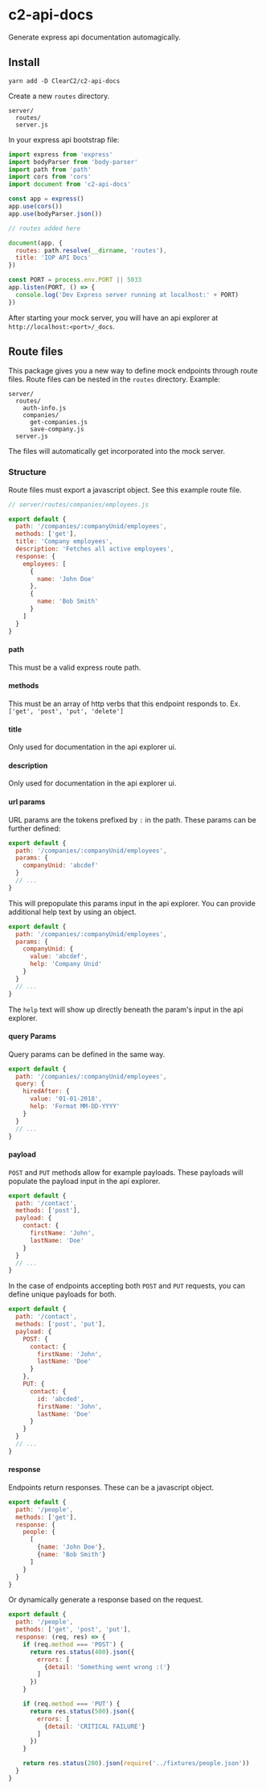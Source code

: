 # c2-api-docs

Generate express api documentation automagically.

## Install
```
yarn add -D ClearC2/c2-api-docs
```

Create a new `routes` directory.

```
server/
  routes/
  server.js
```

In your express api bootstrap file:

```js
import express from 'express'
import bodyParser from 'body-parser'
import path from 'path'
import cors from 'cors'
import document from 'c2-api-docs'

const app = express()
app.use(cors())
app.use(bodyParser.json())

// routes added here

document(app, {
  routes: path.resolve(__dirname, 'routes'),
  title: 'IOP API Docs'
})

const PORT = process.env.PORT || 5033
app.listen(PORT, () => {
  console.log('Dev Express server running at localhost:' + PORT)
})

```

After starting your mock server, you will have an api explorer at `http://localhost:<port>/_docs`.

## Route files
This package gives you a new way to define mock endpoints through route files. Route files can be nested in the `routes` directory. Example:

```
server/
  routes/
    auth-info.js
    companies/
      get-companies.js
      save-company.js
  server.js
```
The files will automatically get incorporated into the mock server.

### Structure
Route files must export a javascript object. See this example route file.
```js
// server/routes/companies/employees.js

export default {
  path: '/companies/:companyUnid/employees',
  methods: ['get'],
  title: 'Company employees',
  description: 'Fetches all active employees',
  response: {
    employees: [
      {
        name: 'John Doe'
      },
      {
        name: 'Bob Smith'
      }
    ]
  }
}

```

#### path
This must be a valid express route path.

#### methods
This must be an array of http verbs that this endpoint responds to. Ex. `['get', 'post', 'put', 'delete']`

#### title
Only used for documentation in the api explorer ui.

#### description
Only used for documentation in the api explorer ui.

#### url params
URL params are the tokens prefixed by `:` in the path. These params can be further defined:
```js
export default {
  path: '/companies/:companyUnid/employees',
  params: {
    companyUnid: 'abcdef'
  }
  // ...
}
```

This will prepopulate this params input in the api explorer. You can provide additional help text by using an object.
```js
export default {
  path: '/companies/:companyUnid/employees',
  params: {
    companyUnid: {
      value: 'abcdef',
      help: 'Company Unid'
    }
  }
  // ...
}
```
The `help` text will show up directly beneath the param's input in the api explorer.

#### query Params
Query params can be defined in the same way.
```js
export default {
  path: '/companies/:companyUnid/employees',
  query: {
    hiredAfter: {
      value: '01-01-2018',
      help: 'Format MM-DD-YYYY'
    }
  }
  // ...
}
```

#### payload
`POST` and `PUT` methods allow for example payloads. These payloads will populate the payload input in the api explorer.
```js
export default {
  path: '/contact',
  methods: ['post'],
  payload: {
    contact: {
      firstName: 'John',
      lastName: 'Doe'
    }
  }
  // ...
}
```

In the case of endpoints accepting both `POST` and `PUT` requests, you can define unique payloads for both.
```js
export default {
  path: '/contact',
  methods: ['post', 'put'],
  payload: {
    POST: {
      contact: {
        firstName: 'John',
        lastName: 'Doe'
      }
    },
    PUT: {
      contact: {
        id: 'abcded',
        firstName: 'John',
        lastName: 'Doe'
      }
    }
  }
  // ...
}
```

#### response
Endpoints return responses. These can be a javascript object.
```js
export default {
  path: '/people',
  methods: ['get'],
  response: {
    people: {
      [
        {name: 'John Doe'},
        {name: 'Bob Smith'}
      ]
    }
  }
}
```
Or dynamically generate a response based on the request.

```js
export default {
  path: '/people',
  methods: ['get', 'post', 'put'],
  response: (req, res) => {
    if (req.method === 'POST') {
      return res.status(400).json({
        errors: [
          {detail: 'Something went wrong :('}
        ]
      })
    }

    if (req.method === 'PUT') {
      return res.status(500).json({
        errors: [
          {detail: 'CRITICAL FAILURE'}
        ]
      })
    }

    return res.status(200).json(require('../fixtures/people.json'))
  }
}
```

